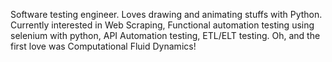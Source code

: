 Software testing engineer. Loves drawing and animating stuffs with Python. Currently interested in Web Scraping, Functional automation testing using selenium with python, API Automation testing, ETL/ELT testing. Oh, and the first love was Computational Fluid Dynamics!

